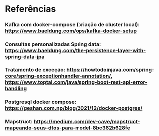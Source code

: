 # Referências
### Kafka com docker-compose (criação de cluster local): https://www.baeldung.com/ops/kafka-docker-setup

### Consultas personalizadas Spring data: https://www.baeldung.com/the-persistence-layer-with-spring-data-jpa


### Tratamento de exceção: https://howtodoinjava.com/spring-core/spring-exceptionhandler-annotation/, https://www.toptal.com/java/spring-boot-rest-api-error-handling

### Postgresql docker compose: https://geshan.com.np/blog/2021/12/docker-postgres/

### Mapstruct: https://medium.com/dev-cave/mapstruct-mapeando-seus-dtos-para-model-8bc362b628fe